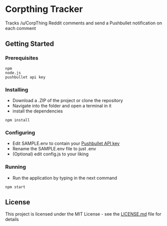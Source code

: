 # Corpthing Tracker

Tracks /u/CorpThing Reddit comments and send a Pushbullet notification on each comment

## Getting Started

### Prerequisites

```
npm
node.js
pushbullet api key
```

### Installing

- Download a .ZIP of the project or clone the repository
- Navigate into the folder and open a terminal in it
- install the dependencies

```
npm install
```

### Configuring

- Edit SAMPLE.env to contain your [Pushbullet API key](https://www.pushbullet.com/#settings)
- Rename the SAMPLE.env file to just .env
- (Optional) edit config.js to your liking


### Running
- Run the application by typing in the next command

```
npm start
```

## License

This project is licensed under the MIT License - see the [LICENSE.md](LICENSE.md) file for details